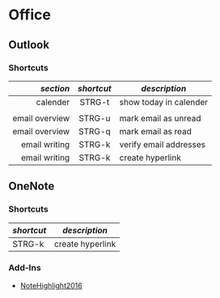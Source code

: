 # Office

## Outlook

### Shortcuts
| *section* | *shortcut* | *description* |
| ---------:|:----------:| ------------- |
calender | STRG-t | show today in calender
| | 
email overview | STRG-u | mark email as unread
email overview | STRG-q | mark email as read
email writing | STRG-k | verify email addresses
email writing | STRG-k | create hyperlink


## OneNote

### Shortcuts
| *shortcut* | *description* |
|:---------- | ------------- |
STRG-k | create hyperlink

### Add-Ins
* [NoteHighlight2016](https://github.com/elvirbrk/NoteHighlight2016)
